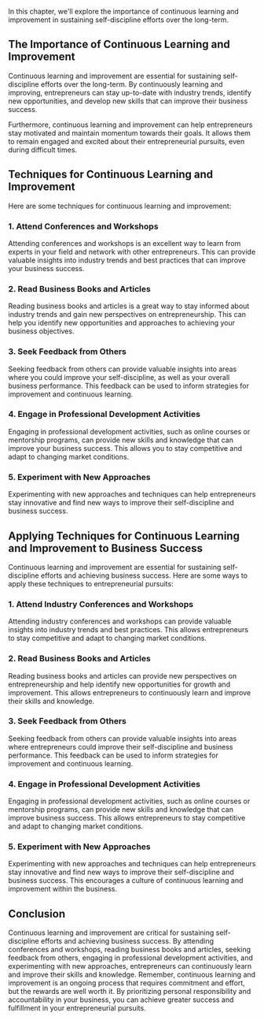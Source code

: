 
In this chapter, we'll explore the importance of continuous learning and improvement in sustaining self-discipline efforts over the long-term.

The Importance of Continuous Learning and Improvement
-----------------------------------------------------

Continuous learning and improvement are essential for sustaining self-discipline efforts over the long-term. By continuously learning and improving, entrepreneurs can stay up-to-date with industry trends, identify new opportunities, and develop new skills that can improve their business success.

Furthermore, continuous learning and improvement can help entrepreneurs stay motivated and maintain momentum towards their goals. It allows them to remain engaged and excited about their entrepreneurial pursuits, even during difficult times.

Techniques for Continuous Learning and Improvement
--------------------------------------------------

Here are some techniques for continuous learning and improvement:

### 1. Attend Conferences and Workshops

Attending conferences and workshops is an excellent way to learn from experts in your field and network with other entrepreneurs. This can provide valuable insights into industry trends and best practices that can improve your business success.

### 2. Read Business Books and Articles

Reading business books and articles is a great way to stay informed about industry trends and gain new perspectives on entrepreneurship. This can help you identify new opportunities and approaches to achieving your business objectives.

### 3. Seek Feedback from Others

Seeking feedback from others can provide valuable insights into areas where you could improve your self-discipline, as well as your overall business performance. This feedback can be used to inform strategies for improvement and continuous learning.

### 4. Engage in Professional Development Activities

Engaging in professional development activities, such as online courses or mentorship programs, can provide new skills and knowledge that can improve your business success. This allows you to stay competitive and adapt to changing market conditions.

### 5. Experiment with New Approaches

Experimenting with new approaches and techniques can help entrepreneurs stay innovative and find new ways to improve their self-discipline and business success.

Applying Techniques for Continuous Learning and Improvement to Business Success
-------------------------------------------------------------------------------

Continuous learning and improvement are essential for sustaining self-discipline efforts and achieving business success. Here are some ways to apply these techniques to entrepreneurial pursuits:

### 1. Attend Industry Conferences and Workshops

Attending industry conferences and workshops can provide valuable insights into industry trends and best practices. This allows entrepreneurs to stay competitive and adapt to changing market conditions.

### 2. Read Business Books and Articles

Reading business books and articles can provide new perspectives on entrepreneurship and help identify new opportunities for growth and improvement. This allows entrepreneurs to continuously learn and improve their skills and knowledge.

### 3. Seek Feedback from Others

Seeking feedback from others can provide valuable insights into areas where entrepreneurs could improve their self-discipline and business performance. This feedback can be used to inform strategies for improvement and continuous learning.

### 4. Engage in Professional Development Activities

Engaging in professional development activities, such as online courses or mentorship programs, can provide new skills and knowledge that can improve business success. This allows entrepreneurs to stay competitive and adapt to changing market conditions.

### 5. Experiment with New Approaches

Experimenting with new approaches and techniques can help entrepreneurs stay innovative and find new ways to improve their self-discipline and business success. This encourages a culture of continuous learning and improvement within the business.

Conclusion
----------

Continuous learning and improvement are critical for sustaining self-discipline efforts and achieving business success. By attending conferences and workshops, reading business books and articles, seeking feedback from others, engaging in professional development activities, and experimenting with new approaches, entrepreneurs can continuously learn and improve their skills and knowledge. Remember, continuous learning and improvement is an ongoing process that requires commitment and effort, but the rewards are well worth it. By prioritizing personal responsibility and accountability in your business, you can achieve greater success and fulfillment in your entrepreneurial pursuits.
